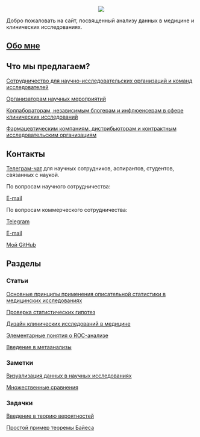 <p align="center">
  <img src="https://aysuvorov.github.io/clinstats/docs/promotion/logo.png" />
</p>

Добро пожаловать на сайт, посвященный анализу данных в медицине и клинических исследованиях.

## [Обо мне](https://aysuvorov.github.io/clinstats/docs/promotion/about_us.html)

## Что мы предлагаем?

[Сотрудничество для научно-исследовательских организаций и команд исследователей](https://aysuvorov.github.io/clinstats/docs/promotion/researchers.html)

[Организаторам научных мероприятий](https://aysuvorov.github.io/clinstats/docs/promotion/conf.html)

[Коллабораторам, независимым блогерам и инфлюенсерам в сфере клинических исследований](https://aysuvorov.github.io/clinstats/docs/promotion/bloggers.html)

[Фармацевтическим компаниям, дистрибьюторам и контрактным исследовательским организациям](https://aysuvorov.github.io/clinstats/docs/promotion/farm_cro.html)

## Контакты

[Телеграм-чат](https://t.me/cacs_sechenov) для научных сотрудников, аспирантов, студентов, связанных с наукой.

По вопросам научного сотрудничества:

[E-mail](mailto:cacs@staff.sechenov.ru)

По вопросам коммерческого сотрудничества:

[Telegram](https://t.me/clinical_biostats)

[E-mail](mailto:yourmedstat@gmail.com)

[Мой GitHub](https://github.com/aysuvorov/medstats)

## Разделы

### Статьи

[Основные принципы применения описательной статистики в медицинских исследованиях](https://www.sechenovmedj.com/jour/article/view/397?locale=ru_RU#tab1)

[Проверка статистических гипотез](/docs/pages/stat_testing/stat_testing.md)

[Дизайн клинических исследований в медицине](https://www.sechenovmedj.com/jour/article/view/283?locale=ru_RU#tab1)

[Элементарные понятия о ROC-анализе](/docs/pages/roc_analysis/roc_analysis.md)

[Введение в метаанализы](https://drive.google.com/file/d/1WkN3N7nhmks1TQCWI2IpZ8QPLHrsIF61/view)

### Заметки

[Визуализация данных в научных исследованиях](https://telegra.ph/Vizualizaciya-dannyh-v-nauchnyh-issledovaniyah-09-21)

[Множественные сравнения](https://telegra.ph/Mnozhestvennye-sravneniya-09-28)

### Задачки

[Введение в теорию вероятностей](/docs/tasks/prob_theory/task.md)

[Простой пример теоремы Байеса](/docs/tasks/simple_bayes/task.md)





